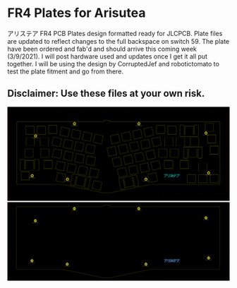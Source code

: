 # FR4 Plates for Arisutea
アリステア FR4 PCB Plates design formatted ready for JLCPCB. Plate files are updated to reflect changes to the full backspace on switch 59.  The plate have been ordered and fab'd and should arrive this coming week (3/9/2021).  I will post hardware used and updates once I get it all put together. I will be using the design by CorruptedJef and robotictomato to test the plate fitment and go from there.

## Disclaimer: Use these files at your own risk. 

![FR4-plate-kicad-1](https://raw.githubusercontent.com/mattyams/arisutea-pcb/master/graphics/arisutea-plate-top.png)
![FR4-plate-kicad-2](https://raw.githubusercontent.com/mattyams/arisutea-pcb/master/graphics/arisutea-plate-bottom.png)
